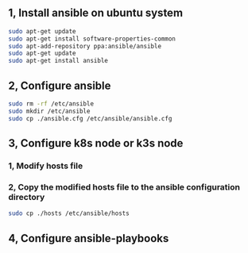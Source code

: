## 1, Install ansible on ubuntu system

```bash
sudo apt-get update 
sudo apt-get install software-properties-common 
sudo apt-add-repository ppa:ansible/ansible 
sudo apt-get update 
sudo apt-get install ansible
```

## 2, Configure ansible
```bash
sudo rm -rf /etc/ansible
sudo mkdir /etc/ansible
sudo cp ./ansible.cfg /etc/ansible/ansible.cfg
```

## 3, Configure k8s node or k3s node
### 1, Modify hosts file
### 2, Copy the modified hosts file to the ansible configuration directory
```bash
sudo cp ./hosts /etc/ansible/hosts
```

## 4, Configure ansible-playbooks